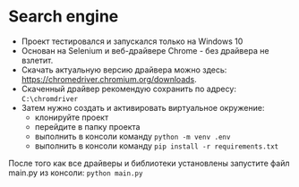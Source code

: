 # Search engine

- Проект тестировался и запускался только на Windows 10
- Основан на Selenium и веб-драйвере Chrome - без драйвера не взлетит.
- Скачать актуальную версию драйвера можно здесь: https://chromedriver.chromium.org/downloads.
- Скаченный драйвер рекомендую сохранить по адресу: `C:\chromdriver`
- Затем нужно создать  и активировать виртуальное окружение:
    - клонируйте проект
    - перейдите в папку проекта
    - выполнить в консоли команду `python -m venv .env`
    - выполнить в консоли команду `pip install -r requirements.txt`

После того как все драйверы и библиотеки установлены запустите файл main.py из консоли:
`python main.py`
